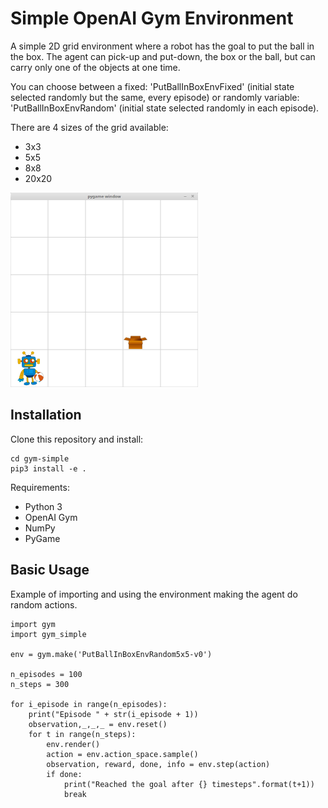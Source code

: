 # Simple OpenAI Gym Environment

A simple 2D grid environment where a robot has the goal to put the ball in the box.
The agent can pick-up and put-down, the box or the ball, but can carry only one of the objects at one time.  

You can choose between a fixed: 'PutBallInBoxEnvFixed' (initial state selected randomly but the same, every episode) or randomly variable: 'PutBallInBoxEnvRandom' (initial state selected randomly in each episode). 

There are 4 sizes of the grid available:
- 3x3
- 5x5
- 8x8
- 20x20

![screenshot](gym_simple/images/screenshot.png)

## Installation

Clone this repository and install:
```
cd gym-simple
pip3 install -e .
```
Requirements:
- Python 3
- OpenAI Gym
- NumPy
- PyGame

## Basic Usage

Example of importing and using the environment making the agent do random actions.
```
import gym
import gym_simple

env = gym.make('PutBallInBoxEnvRandom5x5-v0')

n_episodes = 100
n_steps = 300

for i_episode in range(n_episodes):
    print("Episode " + str(i_episode + 1))
    observation,_,_,_ = env.reset()
    for t in range(n_steps):
        env.render()
        action = env.action_space.sample()
        observation, reward, done, info = env.step(action)
        if done:
            print("Reached the goal after {} timesteps".format(t+1))
            break
```
